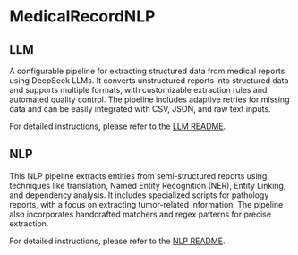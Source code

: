 # MedicalRecordNLP

## LLM

A configurable pipeline for extracting structured data from medical reports using DeepSeek LLMs. It converts unstructured reports into structured data and supports multiple formats, with customizable extraction rules and automated quality control. The pipeline includes adaptive retries for missing data and can be easily integrated with CSV, JSON, and raw text inputs.

For detailed instructions, please refer to the [LLM README](LLM/README.md).

## NLP

This NLP pipeline extracts entities from semi-structured reports using techniques like translation, Named Entity Recognition (NER), Entity Linking, and dependency analysis. It includes specialized scripts for pathology reports, with a focus on extracting tumor-related information. The pipeline also incorporates handcrafted matchers and regex patterns for precise extraction.

For detailed instructions, please refer to the [NLP README](NLP/README.md).